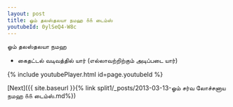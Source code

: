 ```yaml
---
layout: post
title: ஓம் தலஸ்தலயா நமஹ ௧௧ டைம்ஸ்
youtubeId: 0ylSeQ4-W8c
---
```

 
 
 ஓம் தலஸ்தலயா நமஹ  
 
 -  கைதட்டல் வடிவத்தில் யார் (எல்லாவற்றிற்கும் அடிப்படை யார்) 
 
  
 
  
 
 
 
 
 
 


{% include youtubePlayer.html id=page.youtubeId %}
 
[Next]({{ site.baseurl }}{% link  split1/_posts/2013-03-13-ஓம் சர்வ லோச்சனாய நமஹ ௧௧ டைம்ஸ்.md%})
 
